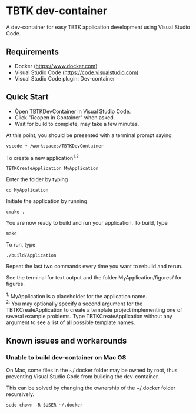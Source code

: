 # TBTK dev-container
A dev-container for easy TBTK application development using Visual Studio Code.

## Requirements
- Docker (https://www.docker.com)
- Visual Studio Code (https://code.visualstudio.com)
- Visual Studio Code plugin: Dev-container

## Quick Start
- Òpen TBTKDevContainer in Visual Studio Code.
- Click "Reopen in Container" when asked.
- Wait for build to complete, may take a few minutes.

At this point, you should be presented with a terminal prompt saying
```
vscode ➜ /workspaces/TBTKDevContainer
```

To create a new application<sup>1,2</sup>
```
TBTKCreateApplication MyApplication
```
Enter the folder by typing
```
cd MyApplication
```
Initiate the application by running
```
cmake .
```
You are now ready to build and run your application.
To build, type
```
make
```
To run, type
```
./build/Application
```
Repeat the last two commands every time you want to rebuild and rerun.

See the terminal for text output and the folder MyApplication/figures/ for figures.

<sup>1.</sup> MyApplication is a placeholder for the application name.  
<sup>2.</sup> You may optionally specify a second argument for the TBTKCreateApplication to create a template project implementing one of several example problems. Type TBTKCreateApplication without any argument to see a list of all possible template names.

## Known issues and workarounds
### Unable to build dev-container on Mac OS
On Mac, some files in the ~/.docker folder may be owned by root, thus preventing Visual Studio Code from building the dev-container.

This can be solved by changing the ownership of the ~/.docker folder recursively.
```
sudo chown -R $USER ~/.docker 
```
